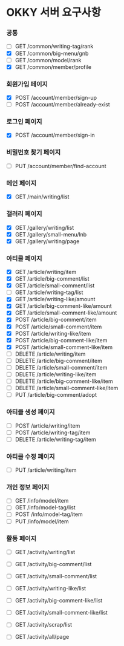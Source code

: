 # OKKY 서버 요구사항

### 공통
- [ ] GET /common/writing-tag/rank
- [x] GET /common/big-menu/gnb
- [ ] GET /common/model/rank
- [x] GET /common/member/profile

### 회원가입 페이지
- [x] POST /account/member/sign-up
- [ ] POST /account/member/already-exist

### 로그인 페이지
- [x] POST /account/member/sign-in

### 비밀번호 찾기 페이지
- [ ] PUT /account/member/find-account

### 메인 페이지
- [x] GET /main/writing/list
### 갤러리 페이지
- [x] GET /gallery/writing/list
- [x] GET /gallery/small-menu/lnb
- [x] GET /gallery/writing/page

### 아티클 페이지
- [x] GET /article/writing/item
- [x] GET /article/big-comment/list
- [x] GET /article/small-comment/list
- [ ] GET /article/writing-tag/list
- [x] GET /article/writing-like/amount
- [x] GET /article/big-comment-like/amount
- [x] GET /article/small-comment-like/amount
- [x] POST /article/big-comment/item
- [x] POST /article/small-comment/item
- [x] POST /article/writing-like/item
- [x] POST /article/big-comment-like/item
- [x] POST /article/small-comment-like/item
- [ ] DELETE /article/writing/item
- [ ] DELETE /article/big-comment/item
- [ ] DELETE /article/small-comment/item
- [ ] DELETE /article/writing-like/item
- [ ] DELETE /article/big-comment-like/item
- [ ] DELETE /article/small-comment-like/item
- [ ] PUT /article/big-comment/adopt
### 아티클 생성 페이지
- [ ] POST /article/writing/item
- [ ] POST /article/writing-tag/item
- [ ] DELETE /article/writing-tag/item
### 아티클 수정 페이지
- [ ] PUT /article/writing/item

### 개인 정보 페이지
- [ ] GET /info/model/item
- [ ] GET /info/model-tag/list
- [ ] POST /info/model-tag/item
- [ ] PUT /info/model/item

### 활동 페이지
- [ ] GET /activity/writing/list
- [ ] GET /activity/big-comment/list
- [ ] GET /activity/small-comment/list
- [ ] GET /activity/writing-like/list
- [ ] GET /activity/big-comment-like/list
- [ ] GET /activity/small-comment-like/list
- [ ] GET /activity/scrap/list
- [ ] GET /activity/all/page
 